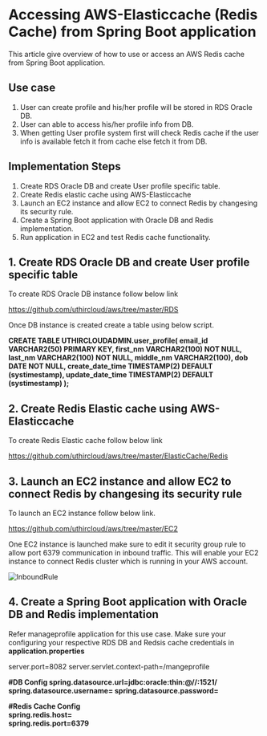 # Accessing AWS-Elasticcache (Redis Cache) from Spring Boot application

This article give overview of how to use or access an AWS Redis cache from Spring Boot application.

## Use case

 1. User can create profile and his/her profile will be stored in RDS Oracle DB.
 2. User can able to access his/her profile info from DB.
 3. When getting User profile system first will check Redis cache if the user info is available
    fetch it from cache else fetch it from DB.
    
## Implementation Steps

 1. Create RDS Oracle DB and create User profile specific table.
 2. Create Redis elastic cache using AWS-Elasticcache
 3. Launch an EC2 instance and allow EC2 to connect Redis by changesing its security rule.
 4. Create a Spring Boot application with Oracle DB and Redis implementation.
 5. Run application in EC2 and test Redis cache functionality.
 
 
## 1. Create RDS Oracle DB and create User profile specific table

To create RDS Oracle DB instance follow below link

https://github.com/uthircloud/aws/tree/master/RDS

Once DB instance is created create a table using below script.

<B>
CREATE TABLE UTHIRCLOUDADMIN.user_profile(
    email_id   VARCHAR2(50) PRIMARY KEY,
    first_nm   VARCHAR2(100) NOT NULL,
    last_nm    VARCHAR2(100) NOT NULL,
    middle_nm  VARCHAR2(100),
    dob        DATE NOT NULL,
    create_date_time TIMESTAMP(2) DEFAULT (systimestamp),
    update_date_time TIMESTAMP(2) DEFAULT (systimestamp)
);
 
 </B>
 
## 2. Create Redis Elastic cache using AWS-Elasticcache

To create Redis Elastic cache follow below link

https://github.com/uthircloud/aws/tree/master/ElasticCache/Redis


## 3. Launch an EC2 instance and allow EC2 to connect Redis by changesing its security rule

To launch an EC2 instance follow below link.

https://github.com/uthircloud/aws/tree/master/EC2

One EC2 instance is launched make sure to edit it security group rule to allow port 6379 communication in inbound traffic.
This will enable your EC2 instance to connect Redis cluster which is running in your AWS account.

![InboundRule](https://user-images.githubusercontent.com/50639924/66206303-b5636000-e67d-11e9-9773-2df684671c88.PNG)


## 4. Create a Spring Boot application with Oracle DB and Redis implementation

Refer manageprofile application for this use case. Make sure your configuring your respective RDS DB and Redsis cache credentials in **application.properties**

server.port=8082
server.servlet.context-path=/mangeprofile

<B>
#DB Config  
spring.datasource.url=jdbc:oracle:thin:@//<Your RDS DB Host>:1521/<DB Name>  
spring.datasource.username=<DB UserName>  
spring.datasource.password=<DB Password>  

#Redis Cache Config    
spring.redis.host=<Elastic Cache instance HostName>    
spring.redis.port=6379    
</B>  
